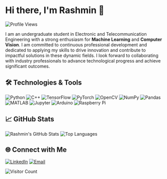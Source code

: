 # Hi there, I'm Rashmin 👋

![Profile Views](https://komarev.com/ghpvc/?username=rashminnn&color=blue)

I am an undergraduate student in Electronic and Telecommunication Engineering with a strong enthusiasm for **Machine Learning** and **Computer Vision**. I am committed to continuous professional development and dedicated to applying my skills to drive innovation and contribute to impactful solutions in these dynamic fields. I look forward to collaborating with industry professionals to advance technological progress and achieve significant outcomes.

  
## 🛠️ Technologies & Tools

![Python](https://img.shields.io/badge/-Python-3776AB?style=flat-square&logo=python&logoColor=white)
![C++](https://img.shields.io/badge/-C++-00599C?style=flat-square&logo=cplusplus&logoColor=white)
![TensorFlow](https://img.shields.io/badge/-TensorFlow-FF6F00?style=flat-square&logo=tensorflow&logoColor=white)
![PyTorch](https://img.shields.io/badge/-PyTorch-EE4C2C?style=flat-square&logo=pytorch&logoColor=white)
![OpenCV](https://img.shields.io/badge/-OpenCV-5C3EE8?style=flat-square&logo=opencv&logoColor=white)
![NumPy](https://img.shields.io/badge/-NumPy-013243?style=flat-square&logo=numpy&logoColor=white)
![Pandas](https://img.shields.io/badge/-Pandas-150458?style=flat-square&logo=pandas&logoColor=white)
![MATLAB](https://img.shields.io/badge/-MATLAB-0076A8?style=flat-square&logo=mathworks&logoColor=white)
![Jupyter](https://img.shields.io/badge/-Jupyter-F37626?style=flat-square&logo=jupyter&logoColor=white)
![Arduino](https://img.shields.io/badge/-Arduino-00979D?style=flat-square&logo=arduino&logoColor=white)
![Raspberry Pi](https://img.shields.io/badge/-Raspberry%20Pi-A22846?style=flat-square&logo=raspberry-pi&logoColor=white)
## 📈 GitHub Stats

![Rashmin's GitHub Stats](https://github-readme-stats.vercel.app/api?username=rashminnn&show_icons=true&theme=radical)
![Top Languages](https://github-readme-stats.vercel.app/api/top-langs/?username=rashminnn&layout=compact&theme=radical)

## 🌐 Connect with Me

[![LinkedIn](https://img.shields.io/badge/-LinkedIn-0077B5?style=flat&logo=linkedin&logoColor=white)](https://www.linkedin.com/in/rashmin-munasinghe-313b58299/)
[![Email](https://img.shields.io/badge/-Email-D14836?style=flat&logo=gmail&logoColor=white)](mailto:rashminpunthila10@gmail.com)

![Visitor Count](https://profile-counter.glitch.me/rashminnn/count.svg)

